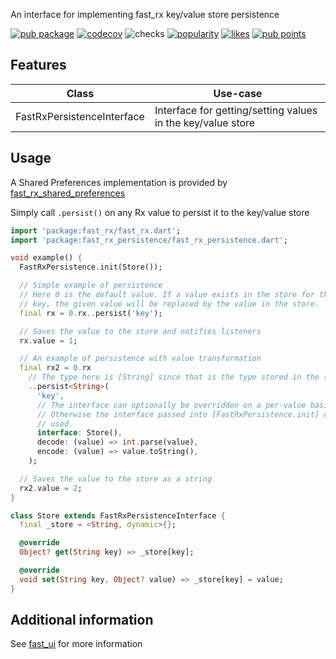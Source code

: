 An interface for implementing fast_rx key/value store persistence

[![pub package](https://img.shields.io/pub/v/fast_rx_persistence.svg?label=fast_rx_persistence)](https://pub.dev/packages/fast_rx_persistence)
[![codecov](https://codecov.io/gh/Rexios80/fast_ui/branch/master/graph/badge.svg?flag=fast_rx_persistence)](https://codecov.io/gh/Rexios80/fast_ui)
![checks](https://img.shields.io/github/checks-status/Rexios80/fast_ui/master)
[![popularity](https://badges.bar/fast_rx_persistence/popularity)](https://pub.dev/packages/fast_rx_persistence/score)
[![likes](https://badges.bar/fast_rx_persistence/likes)](https://pub.dev/packages/fast_rx_persistence/score)
[![pub points](https://badges.bar/fast_rx_persistence/pub%20points)](https://pub.dev/packages/fast_rx_persistence/score)

## Features
| Class                      | Use-case                                                    |
| -------------------------- | ----------------------------------------------------------- |
| FastRxPersistenceInterface | Interface for getting/setting values in the key/value store |

## Usage
A Shared Preferences implementation is provided by [fast_rx_shared_preferences](https://pub.dev/packages/fast_rx_shared_preferences)

Simply call `.persist()` on any Rx value to persist it to the key/value store
<!-- embedme readme/usage.dart -->
```dart
import 'package:fast_rx/fast_rx.dart';
import 'package:fast_rx_persistence/fast_rx_persistence.dart';

void example() {
  FastRxPersistence.init(Store());

  // Simple example of persistence
  // Here 0 is the default value. If a value exists in the store for the given
  // key, the given value will be replaced by the value in the store.
  final rx = 0.rx..persist('key');

  // Saves the value to the store and notifies listeners
  rx.value = 1;

  // An example of persistence with value transformation
  final rx2 = 0.rx
    // The type here is [String] since that is the type stored in the store
    ..persist<String>(
      'key',
      // The interface can optionally be overridden on a per-value basis.
      // Otherwise the interface passed into [FastRxPersistence.init] will be
      // used.
      interface: Store(),
      decode: (value) => int.parse(value),
      encode: (value) => value.toString(),
    );

  // Saves the value to the store as a string
  rx2.value = 2;
}

class Store extends FastRxPersistenceInterface {
  final _store = <String, dynamic>{};

  @override
  Object? get(String key) => _store[key];

  @override
  void set(String key, Object? value) => _store[key] = value;
}

```

## Additional information
See [fast_ui](https://pub.dev/packages/fast_ui) for more information